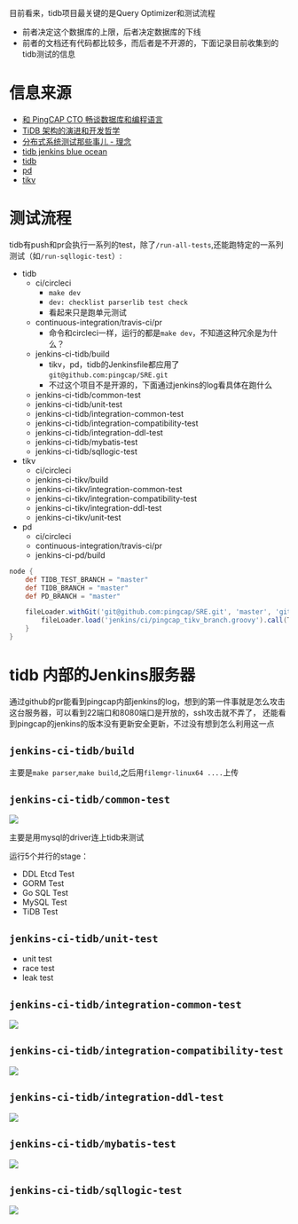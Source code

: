 目前看来，tidb项目最关键的是Query Optimizer和测试流程
- 前者决定这个数据库的上限，后者决定数据库的下线
- 前者的文档还有代码都比较多，而后者是不开源的，下面记录目前收集到的tidb测试的信息

# 信息来源
- [和 PingCAP CTO 畅谈数据库和编程语言](http://teahour.fm/2017/11/22/new-database-go-and-rust-with-cto-of-pingcap.html)
- [TiDB 架构的演进和开发哲学](https://zhuanlan.zhihu.com/p/25142743/)
- [分布式系统测试那些事儿 - 理念](https://pingcap.com/blog-cn/distributed-system-test-1/)
- [tidb jenkins blue ocean](http://45.249.247.133:8080/blue/organizations/jenkins/pipelines)
- [tidb](https://github.com/pingcap/tidb)
- [pd](https://github.com/pingcap/pd)
- [tikv](https://github.com/pingcap/tikv)

# 测试流程
tidb有push和pr会执行一系列的test，除了`/run-all-tests`,还能跑特定的一系列测试（如`/run-sqllogic-test`）:
- tidb
	- ci/circleci
		- `make dev`
		- `dev: checklist parserlib test check`
		- 看起来只是跑单元测试
	- continuous-integration/travis-ci/pr
		- 命令和circleci一样，运行的都是`make dev`，不知道这种冗余是为什么？
	- jenkins-ci-tidb/build
		- tikv，pd，tidb的Jenkinsfile都应用了`git@github.com:pingcap/SRE.git`
		- 不过这个项目不是开源的，下面通过jenkins的log看具体在跑什么	
    - jenkins-ci-tidb/common-test
    - jenkins-ci-tidb/unit-test
    - jenkins-ci-tidb/integration-common-test
    - jenkins-ci-tidb/integration-compatibility-test
    - jenkins-ci-tidb/integration-ddl-test
    - jenkins-ci-tidb/mybatis-test
    - jenkins-ci-tidb/sqllogic-test
- tikv
	- ci/circleci
	- jenkins-ci-tikv/build
	- jenkins-ci-tikv/integration-common-test
	- jenkins-ci-tikv/integration-compatibility-test
	- jenkins-ci-tikv/integration-ddl-test
	- jenkins-ci-tikv/unit-test
- pd
	- ci/circleci
    - continuous-integration/travis-ci/pr
    - jenkins-ci-pd/build


```groovy
node {
    def TIDB_TEST_BRANCH = "master"
    def TIDB_BRANCH = "master"
    def PD_BRANCH = "master"

    fileLoader.withGit('git@github.com:pingcap/SRE.git', 'master', 'github-iamxy-ssh', '') {
        fileLoader.load('jenkins/ci/pingcap_tikv_branch.groovy').call(TIDB_TEST_BRANCH, TIDB_BRANCH, PD_BRANCH)
    }
}
```

# tidb 内部的Jenkins服务器

通过github的pr能看到pingcap内部jenkins的log，想到的第一件事就是怎么攻击这台服务器，可以看到22端口和8080端口是开放的，ssh攻击就不弄了，
还能看到pingcap的jenkins的版本没有更新安全更新，不过没有想到怎么利用这一点

## `jenkins-ci-tidb/build`

主要是`make parser`,`make build`,之后用`filemgr-linux64 ....`上传

## `jenkins-ci-tidb/common-test`

![](../../asset/tidb.common.test.png)

主要是用mysql的driver连上tidb来测试

运行5个并行的stage：
- DDL Etcd Test
- GORM Test
- Go SQL Test
- MySQL Test
- TiDB Test

## `jenkins-ci-tidb/unit-test`

- unit test
- race test
- leak test

## `jenkins-ci-tidb/integration-common-test`

![](../../asset/tidb.integratin.common.test.png)

## `jenkins-ci-tidb/integration-compatibility-test`

![](../../asset/tidb.compatibility.test.png)

## `jenkins-ci-tidb/integration-ddl-test`

![](../../asset/tidb.ddl.test.png)

## `jenkins-ci-tidb/mybatis-test`

![](../../asset/tidb.mybatis.test.png)

## `jenkins-ci-tidb/sqllogic-test`

![](../../asset/tidb.sqllogic.test.png)
